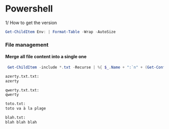 # Powershell

1/ How to get the version

```ps1
Get-ChildItem Env: | Format-Table -Wrap -AutoSize
```

### File management



#### Merge all file content into a single one

```ps1
 Get-ChildItem -include *.txt -Recurse | %{ $_.Name + ":`n" + (Get-Content -LiteralPath $_.FullName | Out-String)}
```




```html
azerty.txt.txt:
azerty

qwerty.txt.txt:
qwerty

toto.txt:
toto va à la plage

blah.txt:
blah blah blah
```
